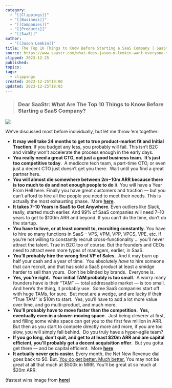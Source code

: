 ```yaml
---
category:
  - "[[Clippings]]"
  - "[[Business]]"
  - "[[Companies]]"
  - "[[Products]]"
  - "[[SaaS]]"
author:
  - "[[Jason Lemkin]]"
title: The Top 10 Things to Know Before Starting a SaaS Company | SaaStr
source: https://www.saastr.com/what-does-jason-m-lemkin-want-everyone-to-know-when-starting-a-saas-company/?utm_source=tldrfounders
clipped: 2023-12-25
published: 
topics: 
tags:
  - clippings
created: 2023-12-25T19:00
updated: 2023-12-25T19:03
---
```


> ### **Dear SaaStr: What Are The Top 10 Things to Know Before Starting a SaaS Company?**

[![](https://www.saastr.com/wp-content/uploads/2023/12/easier.png)](https://www.saastr.com/saas-start-ups-buck-up-it-really-does-get-easier/)

We’ve discussed most before individually, but let me throw ’em together:

-   **It may well take 24 months to get to true product-market fit and Initial Traction**. If you budget any less, you probably will fail. This isn’t B2C and virality won’t accelerate the process enough in the early days.
-   **You really need a great CTO, not just a good business team.  It’s just too competitive today**.  A mediocre tech team, a part-time CTO, or even just a decent CTO just doesn’t get you there.  Wait until you find a great partner here.
-   **You will almost die somewhere between $2m-$10m ARR because there is too much to do and not enough people to do** it. You will have a Year From Hell here. Finally you have great customers and traction — but you can’t afford to hire all the people you need to meet their needs. This is actually the most exhausting phase.  More [**here**](https://www.saastr.com/the-saas-year-of-hell-and-then-reignition/).
-   **It takes 7–10 Years in SaaS to Get Anywhere**. Even outliers like Slack, really, started much earlier. And 99% of SaaS companies will need 7–10 years to get to $100m ARR and beyond. If you can’t do the time, don’t do the startup.
-   **You have to love, or at least commit to, recruiting constantly.** You have to hire so many functions in SaaS – VPS, VPM, VPP, VPCS, VPE, etc. If you’re not willing to constantly recruit cross-functionality … you’ll never attract the talent. True in B2C too of course. But the founders and CEOs need to attract even more types of managers, earlier, in SaaS.
-   **You’ll probably hire the wrong first VP of Sales.**  And it may burn up half your cash and a year of time.  You absolutely *have* to hire someone that can recruit, and that has sold a SaaS product at least a smidge harder to sell than yours.  Don’t be blinded by brands.  Everyone is.
-   **Yes, you’re right.  Your initial TAM probably is too small**.  A worry many founders have is their “TAM” — total addressable market — is too small.  And here’s the thing, it probably use.  Some SaaS companies start off with huge TAMs, for sure.  But most are a wedge, and are lucky if their “True TAM” is $10m to start.  Yes, you’ll have to add a lot more value over time, and go multi-product, and much more.
-   **You’ll probably have to move faster than the competition.  Yes, eventually even in a slower-moving space**.  Just being cleverer at first, and filling some white space can get you to the first few million in ARR.  But then as you start to compete directly more and more, if you are too slow, you will simply fall behind.  Do you truly have a hyper-agile team?
-   **If you go long, don’t quit, and get to at least $20m ARR and are capital efficient, you’ll probably get a decent acquisition offer**.  But you gotta get there — and be capital efficient.  More [**here**](https://www.saastr.com/the-power-of-private-equity-and-a-1-billion-double-acquisiton/).
-   **It actually never gets easier.** Every month, the Net New Revenue dial goes back to $0. But. [You do get better. Much better.](https://www.saastr.com/saas-start-ups-buck-up-it-really-does-get-easier/) You may not be great at all that much at $500k in MRR. You’ll be great at so much at $20m ARR.

(fastest wins image from **[here](https://www.google.com/url?sa=i&url=https%3A%2F%2Fm.youtube.com%2Fwatch%3Fv%3DOJNGEgXQw4M&psig=AOvVaw31rf5xOJMgWW67opqV-NOO&ust=1701989315521000&source=images&cd=vfe&opi=89978449&ved=0CBQQjhxqFwoTCPjCjrny-4IDFQAAAAAdAAAAABAD)**)